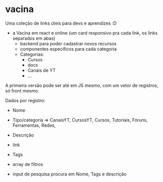 
# vacina
Uma coleção de links úteis para devs e aprendizes :D

- a Vacina em react e online (um card responsivo pra cada link, os links separados em abas)
    - backend para poder cadastrar novos recursos
    - componentes específicos para cada categoria
    - Categorias:
        - Cursos
        - docs
        - Canais de YT
        - ...


A primeira versão pode ser até em JS mesmo, com um vetor de registros, só front mesmo.

Dados por registro:
- Nome
- Tipo/categoria => CanaisYT, CursosYT, Cursos, Tutoriais, Fóruns, Ferramentas, Redes, 
- Descrição
- link
- Tags



- array de filtros
- input de pesquisa procura em Nome, Tags e descrição


